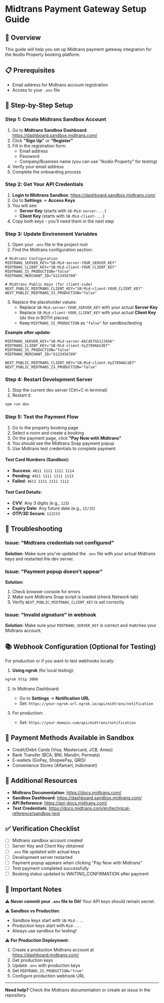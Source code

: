 # Midtrans Payment Gateway Setup Guide

## 🎯 Overview
This guide will help you set up Midtrans payment gateway integration for the Ikodio Property booking platform.

## 📋 Prerequisites
- Email address for Midtrans account registration
- Access to your `.env` file

## 🚀 Step-by-Step Setup

### Step 1: Create Midtrans Sandbox Account

1. Go to **Midtrans Sandbox Dashboard**: https://dashboard.sandbox.midtrans.com/
2. Click **"Sign Up"** or **"Register"**
3. Fill in the registration form:
   - Email address
   - Password
   - Company/Business name (you can use "Ikodio Property" for testing)
4. Verify your email address
5. Complete the onboarding process

### Step 2: Get Your API Credentials

1. **Login to Midtrans Sandbox**: https://dashboard.sandbox.midtrans.com/
2. Go to **Settings** → **Access Keys**
3. You will see:
   - **Server Key** (starts with `SB-Mid-server-...`)
   - **Client Key** (starts with `SB-Mid-client-...`)
4. Copy both keys - you'll need them in the next step

### Step 3: Update Environment Variables

1. Open your `.env` file in the project root
2. Find the Midtrans configuration section:

```env
# Midtrans Configuration
MIDTRANS_SERVER_KEY="SB-Mid-server-YOUR_SERVER_KEY"
MIDTRANS_CLIENT_KEY="SB-Mid-client-YOUR_CLIENT_KEY"
MIDTRANS_IS_PRODUCTION="false"
MIDTRANS_MERCHANT_ID="G123456789"

# Midtrans Public Keys (for client-side)
NEXT_PUBLIC_MIDTRANS_CLIENT_KEY="SB-Mid-client-YOUR_CLIENT_KEY"
NEXT_PUBLIC_MIDTRANS_IS_PRODUCTION="false"
```

3. Replace the placeholder values:
   - Replace `SB-Mid-server-YOUR_SERVER_KEY` with your actual **Server Key**
   - Replace `SB-Mid-client-YOUR_CLIENT_KEY` with your actual **Client Key** (do this in BOTH places)
   - Keep `MIDTRANS_IS_PRODUCTION` as `"false"` for sandbox/testing

**Example after update:**
```env
MIDTRANS_SERVER_KEY="SB-Mid-server-AbCdEfGh123456"
MIDTRANS_CLIENT_KEY="SB-Mid-client-XyZ789AbCdEf"
MIDTRANS_IS_PRODUCTION="false"
MIDTRANS_MERCHANT_ID="G123456789"

NEXT_PUBLIC_MIDTRANS_CLIENT_KEY="SB-Mid-client-XyZ789AbCdEf"
NEXT_PUBLIC_MIDTRANS_IS_PRODUCTION="false"
```

### Step 4: Restart Development Server

1. Stop the current dev server (Ctrl+C in terminal)
2. Restart it:
```bash
npm run dev
```

### Step 5: Test the Payment Flow

1. Go to the property booking page
2. Select a room and create a booking
3. On the payment page, click **"Pay Now with Midtrans"**
4. You should see the Midtrans Snap payment popup
5. Use Midtrans test credentials to complete payment:

#### Test Card Numbers (Sandbox):
- **Success**: `4811 1111 1111 1114`
- **Pending**: `4911 1111 1111 1113`
- **Failed**: `4611 1111 1111 1112`

#### Test Card Details:
- **CVV**: Any 3 digits (e.g., `123`)
- **Expiry Date**: Any future date (e.g., `12/25`)
- **OTP/3D Secure**: `112233`

## 🔧 Troubleshooting

### Issue: "Midtrans credentials not configured"
**Solution**: Make sure you've updated the `.env` file with your actual Midtrans keys and restarted the dev server.

### Issue: "Payment popup doesn't appear"
**Solution**: 
1. Check browser console for errors
2. Make sure Midtrans Snap script is loaded (check Network tab)
3. Verify `NEXT_PUBLIC_MIDTRANS_CLIENT_KEY` is set correctly

### Issue: "Invalid signature" in webhook
**Solution**: Make sure your `MIDTRANS_SERVER_KEY` is correct and matches your Midtrans account.

## 📚 Webhook Configuration (Optional for Testing)

For production or if you want to test webhooks locally:

1. **Using ngrok** (for local testing):
```bash
ngrok http 3000
```

2. In Midtrans Dashboard:
   - Go to **Settings** → **Notification URL**
   - Set: `https://your-ngrok-url.ngrok.io/api/midtrans/notification`

3. For production:
   - Set: `https://your-domain.com/api/midtrans/notification`

## 🎨 Payment Methods Available in Sandbox

- Credit/Debit Cards (Visa, Mastercard, JCB, Amex)
- Bank Transfer (BCA, BNI, Mandiri, Permata)
- E-wallets (GoPay, ShopeePay, QRIS)
- Convenience Stores (Alfamart, Indomaret)

## 📖 Additional Resources

- **Midtrans Documentation**: https://docs.midtrans.com/
- **Sandbox Dashboard**: https://dashboard.sandbox.midtrans.com/
- **API Reference**: https://api-docs.midtrans.com/
- **Test Credentials**: https://docs.midtrans.com/en/technical-reference/sandbox-test

## ✅ Verification Checklist

- [ ] Midtrans sandbox account created
- [ ] Server Key and Client Key obtained
- [ ] `.env` file updated with actual keys
- [ ] Development server restarted
- [ ] Payment popup appears when clicking "Pay Now with Midtrans"
- [ ] Test payment completed successfully
- [ ] Booking status updated to WAITING_CONFIRMATION after payment

## 🚨 Important Notes

⚠️ **Never commit your `.env` file to Git!** Your API keys should remain secret.

⚠️ **Sandbox vs Production**: 
- Sandbox keys start with `SB-Mid-...`
- Production keys start with `Mid-...`
- Always use sandbox for testing!

⚠️ **For Production Deployment**:
1. Create a production Midtrans account at https://dashboard.midtrans.com/
2. Get production keys
3. Update `.env` with production keys
4. Set `MIDTRANS_IS_PRODUCTION="true"`
5. Configure production webhook URL

---

**Need help?** Check the Midtrans documentation or create an issue in the repository.
